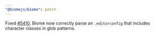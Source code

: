 ```yaml
---
"@biomejs/biome": patch
---
```


Fixed [#5410](https://github.com/biomejs/biome/issues/5410). Biome now correctly parse an `.editorconfig` that includes character classes in glob patterns.
